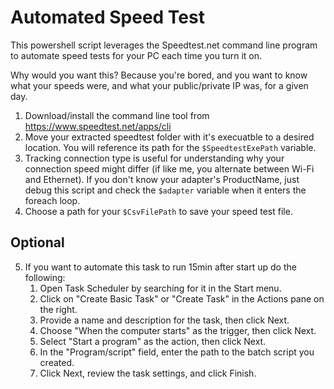 # Automated Speed Test
This powershell script leverages the Speedtest.net command line program to automate speed tests for your PC each time you turn it on. 

Why would you want this? Because you're bored, and you want to know what your speeds were, and what your public/private IP was, for a given day. 

1. Download/install the command line tool from https://www.speedtest.net/apps/cli
2. Move your extracted speedtest folder with it's execuatble to a desired location. You will reference its path for the `$SpeedtestExePath` variable.
3. Tracking connection type is useful for understanding why your connection speed might differ (if like me, you alternate between Wi-Fi and Ethernet). If you don't know your adapter's ProductName, just debug this script and check the `$adapter` variable when it enters the foreach loop. 
4. Choose a path for your `$CsvFilePath` to save your speed test file.

## Optional
5. If you want to automate this task to run 15min after start up do the following:
    1. Open Task Scheduler by searching for it in the Start menu.
    2. Click on "Create Basic Task" or "Create Task" in the Actions pane on the right.
    3. Provide a name and description for the task, then click Next.
    4. Choose "When the computer starts" as the trigger, then click Next.
    5. Select "Start a program" as the action, then click Next.
    6. In the "Program/script" field, enter the path to the batch script you created.
    7. Click Next, review the task settings, and click Finish.
